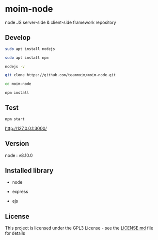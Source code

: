# moim-node
node JS server-side & client-side framework repository

## Develop

```sh
sudo apt install nodejs
```

```sh
sudo apt install npm
```

```sh
nodejs -v
```

```sh
git clone https://github.com/teammoim/moim-node.git
```

```sh
cd moim-node
```

```sh
npm install
```

## Test

```sh
npm start
```

http://127.0.0.1:3000/

## Version

node : v8.10.0

## Installed library

* node

* express

* ejs

## License

This project is licensed under the GPL3 License - see the [LICENSE.md](LICENSE.md) file for details

